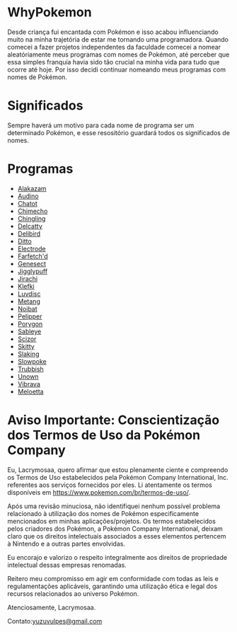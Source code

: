 # WhyPokemon
Desde criança fui encantada com Pokémon e isso acabou influenciando muito na minha trajetória de estar me tornando uma programadora. Quando comecei a fazer projetos independentes da faculdade comecei a nomear aleatóriamente meus programas com nomes de Pokémon, até perceber que essa simples franquia havia sido tão crucial na minha vida para tudo que ocorre até hoje. Por isso decidi continuar nomeando meus programas com nomes de Pokémon.



# Significados
Sempre haverá um motivo para cada nome de programa ser um determinado Pokémon, e esse resositório guardará todos os significados de nomes.

# Programas
- [Alakazam](https://github.com/Lacrymosaa/WhyPokemon/blob/main/Alakazam.txt)
- [Audino](https://github.com/Lacrymosaa/WhyPokemon/blob/main/Audino.txt)
- [Chatot](https://github.com/Lacrymosaa/WhyPokemon/blob/main/Chatot.txt)
- [Chimecho](https://github.com/Lacrymosaa/WhyPokemon/blob/main/Chimecho.txt)
- [Chingling](https://github.com/Lacrymosaa/WhyPokemon/blob/main/Chingling.txt)
- [Delcatty](https://github.com/Lacrymosaa/WhyPokemon/blob/main/Delcatty.txt)
- [Delibird](https://github.com/Lacrymosaa/WhyPokemon/blob/main/Delibird.txt)
- [Ditto](https://github.com/Lacrymosaa/WhyPokemon/blob/main/Ditto.txt)
- [Electrode](https://github.com/Lacrymosaa/WhyPokemon/blob/main/Electrode.txt)
- [Farfetch'd](https://github.com/Lacrymosaa/WhyPokemon/blob/main/Farfetch'd.txt)
- [Genesect](https://github.com/Lacrymosaa/WhyPokemon/blob/main/Genesect.txt)
- [Jigglypuff](https://github.com/Lacrymosaa/WhyPokemon/blob/main/Jigglypuff.txt)
- [Jirachi](https://github.com/Lacrymosaa/WhyPokemon/blob/main/Jirachi.txt)
- [Klefki](https://github.com/Lacrymosaa/WhyPokemon/blob/main/Klefki.txt)
- [Luvdisc](https://github.com/Lacrymosaa/WhyPokemon/blob/main/Luvdisc.txt)
- [Metang](https://github.com/Lacrymosaa/WhyPokemon/blob/main/Metang.txt)
- [Noibat](https://github.com/Lacrymosaa/WhyPokemon/blob/main/Noibat.txt)
- [Pelipper](https://github.com/Lacrymosaa/WhyPokemon/blob/main/Pelipper.txt)
- [Porygon](https://github.com/Lacrymosaa/WhyPokemon/blob/main/Porygon.txt)
- [Sableye](https://github.com/Lacrymosaa/WhyPokemon/blob/main/Sableye.txt)
- [Scizor](https://github.com/Lacrymosaa/WhyPokemon/blob/main/Scizor.txt)
- [Skitty](https://github.com/Lacrymosaa/WhyPokemon/blob/main/Skitty.txt)
- [Slaking](https://github.com/Lacrymosaa/WhyPokemon/blob/main/Slaking.txt)
- [Slowpoke](https://github.com/Lacrymosaa/WhyPokemon/blob/main/Slowpoke.txt)
- [Trubbish](https://github.com/Lacrymosaa/WhyPokemon/blob/main/Trubbish.txt)
- [Unown](https://github.com/Lacrymosaa/WhyPokemon/blob/main/Unown.txt)
- [Vibrava](https://github.com/Lacrymosaa/WhyPokemon/blob/main/Vibrava.txt)
- [Meloetta](https://github.com/Lacrymosaa/WhyPokemon/blob/main/Meloetta.txt)

# Aviso Importante: Conscientização dos Termos de Uso da Pokémon Company

Eu, Lacrymosaa, quero afirmar que estou plenamente ciente e compreendo os Termos de Uso estabelecidos pela Pokémon Company International, Inc. referentes aos serviços fornecidos por eles. Li atentamente os termos disponíveis em https://www.pokemon.com/br/termos-de-uso/.

Após uma revisão minuciosa, não identifiquei nenhum possível problema relacionado à utilização dos nomes de Pokémon especificamente mencionados em minhas aplicações/projetos. Os termos estabelecidos pelos criadores dos Pokémon, a Pokémon Company International, deixam claro que os direitos intelectuais associados a esses elementos pertencem à Nintendo e a outras partes envolvidas.

Eu encorajo e valorizo o respeito integralmente aos direitos de propriedade intelectual dessas empresas renomadas.

Reitero meu compromisso em agir em conformidade com todas as leis e regulamentações aplicáveis, garantindo uma utilização ética e legal dos recursos relacionados ao universo Pokémon.

Atenciosamente,
  Lacrymosaa.

Contato:yuzuvulpes@gmail.com


